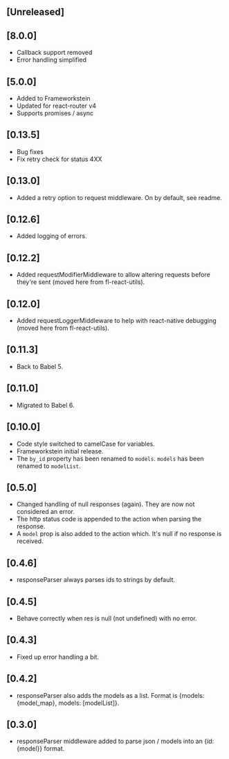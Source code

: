 
## [Unreleased]
 
## [8.0.0]
  - Callback support removed
  - Error handling simplified

## [5.0.0]
  - Added to Frameworkstein
  - Updated for react-router v4
  - Supports promises / async

## [0.13.5]
  - Bug fixes
  - Fix retry check for status 4XX

## [0.13.0]
  - Added a retry option to request middleware. On by default, see readme.

## [0.12.6]
  - Added logging of errors.

## [0.12.2]
  - Added requestModifierMiddleware to allow altering requests before they're sent (moved here from fl-react-utils).

## [0.12.0]
  - Added requestLoggerMiddleware to help with react-native debugging (moved here from fl-react-utils).

## [0.11.3]
 - Back to Babel 5.

## [0.11.0]
  - Migrated to Babel 6.

## [0.10.0]
  - Code style switched to camelCase for variables.
  - Frameworkstein initial release.
  - The `by_id` property has been renamed to `models`. `models` has been renamed to `modelList`.

## [0.5.0]
  - Changed handling of null responses (again). They are now not considered an error.
  - The http status code is appended to the action when parsing the response.
  - A `model` prop is also added to the action which. It's null if no response is received.

## [0.4.6]
  - responseParser always parses ids to strings by default.

## [0.4.5]
  - Behave correctly when res is null (not undefined) with no error.

## [0.4.3]
  - Fixed up error handling a bit.

## [0.4.2]
  - responseParser also adds the models as a list. Format is {models: {model_map}, models: [modelList]}.

## [0.3.0]
  - responseParser middleware added to parse json / models into an {id: {model}} format.
